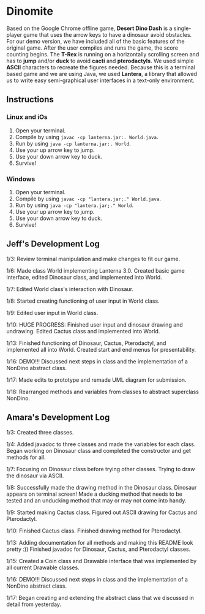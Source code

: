 # Dinomite
Based on the Google Chrome offline game, **Desert Dino Dash** is a single-player game that uses the arrow keys to have a dinosaur avoid obstacles. For our demo version, we have included all of the basic features of the original game. After the user compiles and runs the game, the score counting begins. The **T-Rex** is running on a horizontally scrolling screen and has to **jump** and/or **duck** to avoid **cacti** and **pterodactyls**. 
We used simple **ASCII** characters to recreate the figures needed. Because this is a terminal based game and we are using Java, we used **Lantera**, a library that allowed us to write easy semi-graphical user interfaces in a text-only environment.
## Instructions
### Linux and iOs 
1. Open your terminal.
2. Compile by using `javac -cp lanterna.jar:. World.java`.
3. Run by using `java -cp lanterna.jar:. World`.
4. Use your up arrow key to jump.
5. Use your down arrow key to duck.
6. Survive!
### Windows
1. Open your terminal.
2. Compile by using `javac -cp "lantera.jar;." World.java`.
3. Run by using `java -cp "lantera.jar;." World`.
4. Use your up arrow key to jump.
5. Use your down arrow key to duck.
6. Survive!
## Jeff's Development Log
1/3: Review terminal manipulation and make changes to fit our game.

1/6: Made class World implementing Lanterna 3.0. Created basic game interface, edited Dinosaur class, and implemented into World.

1/7: Edited World class's interaction with Dinosaur.

1/8: Started creating functioning of user input in World class.

1/9: Edited user input in World class.

1/10: HUGE PROGRESS: Finished user input and dinosaur drawing and undrawing. Edited Cactus class and implemented into World.

1/13: Finished functioning of Dinosaur, Cactus, Pterodactyl, and implemented all into World. Created start and end menus for presentability.

1/16: DEMO!!! Discussed next steps in class and the implementation of a NonDino abstract class.

1/17: Made edits to prototype and remade UML diagram for submission.

1/18: Rearranged methods and variables from classes to abstract superclass NonDino.

## Amara's Development Log
1/3: Created three classes.

1/4: Added javadoc to three classes and made the variables for each class. Began working on Dinosaur class and completed the constructor and get methods for all. 

1/7: Focusing on Dinosaur class before trying other classes. Trying to draw the dinosaur via ASCII.

1/8: Successfully made the drawing method in the Dinosaur class. Dinosaur appears on terminal screen! Made a ducking method that needs to be tested and an unducking method that may or may not come into handy.

1/9: Started making Cactus class. Figured out ASCII drawing for Cactus and Pterodactyl.

1/10: Finished Cactus class. Finished drawing method for Pterodactyl. 

1/13: Adding documentation for all methods and making this README look pretty :)) Finished javadoc for Dinosaur, Cactus, and Pterodactyl classes.

1/15: Created a Coin class and Drawable interface that was implemented by all current Drawable classes.

1/16: DEMO!!! Discussed next steps in class and the implementation of a NonDino abstract class.

1/17: Began creating and extending the abstract class that we discussed in detail from yesterday.
 


